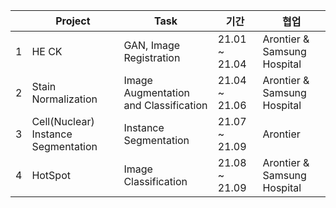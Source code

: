 |            |Project|Task|기간|협업|
|------------|-----------|-----------|--------------|--------------|
1            | HE CK | GAN, Image Registration | 21.01 ~ 21.04  | Arontier & Samsung Hospital
2            | Stain Normalization| Image Augmentation and Classification  | 21.04 ~ 21.06  | Arontier & Samsung Hospital
3            | Cell(Nuclear) Instance Segmentation| Instance Segmentation  | 21.07 ~ 21.09  | Arontier
4            | HotSpot| Image Classification  | 21.08 ~ 21.09| Arontier & Samsung Hospital
